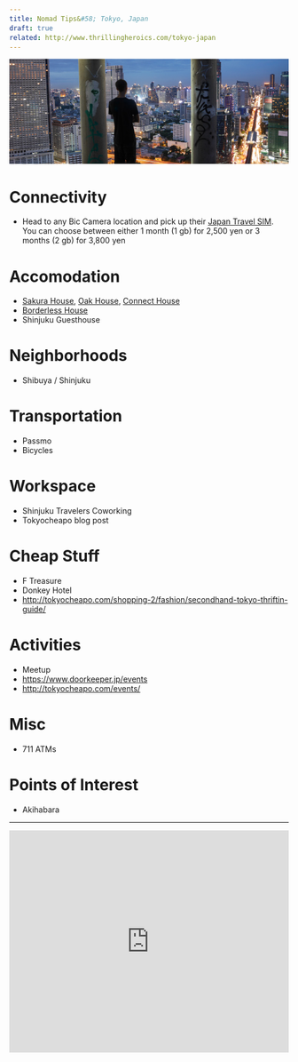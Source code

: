 ```yaml
---
title: Nomad Tips&#58; Tokyo, Japan
draft: true
related: http://www.thrillingheroics.com/tokyo-japan
---
```


<img src='/static/images/articles/sathorn-bkk.jpg' class='img-responsive img-rounded' alt='Sathorn Unique Tower, Bangkok' />

# Connectivity
* Head to any Bic Camera location and pick up their [Japan Travel SIM](http://www.biccamera.com.e.lj.hp.transer.com/bc/disp/CSfDispListPage_001.jsp?dispNo=&q=travel+sim&x=0&y=0). You can choose between either 1 month (1 gb) for 2,500 yen or 3 months (2 gb) for 3,800 yen


# Accomodation
* [Sakura House](http://sakura-house.com/en/), [Oak House](http://www.oakhouse.jp/eng/), [Connect House](http://www.connect-house.com/sharehouse/index_en)
* [Borderless House](http://www.borderless-house.com)
* Shinjuku Guesthouse


# Neighborhoods
* Shibuya / Shinjuku


# Transportation
* Passmo
* Bicycles


# Workspace
* Shinjuku Travelers Coworking
* Tokyocheapo blog post


# Cheap Stuff
* F Treasure
* Donkey Hotel
* http://tokyocheapo.com/shopping-2/fashion/secondhand-tokyo-thriftin-guide/


# Activities
* Meetup
* https://www.doorkeeper.jp/events
* http://tokyocheapo.com/events/


# Misc
* 711 ATMs


# Points of Interest
* Akihabara


---

<iframe src='https://www.google.com/maps/d/u/0/embed?mid=z6BV6Fbwe-eE.kkyZTtWSzRko' width='100%' height='400' frameBorder='0'></iframe>

